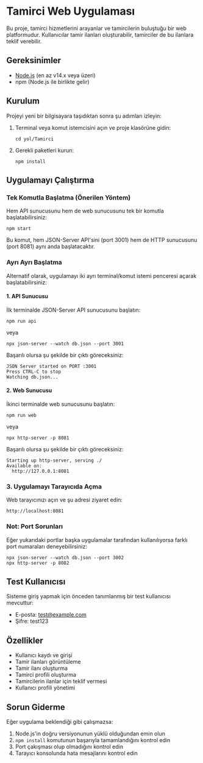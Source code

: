 # Tamirci Web Uygulaması

Bu proje, tamirci hizmetlerini arayanlar ve tamircilerin buluştuğu bir web platformudur. Kullanıcılar tamir ilanları oluşturabilir, tamirciler de bu ilanlara teklif verebilir.

## Gereksinimler

- [Node.js](https://nodejs.org/) (en az v14.x veya üzeri)
- npm (Node.js ile birlikte gelir)

## Kurulum

Projeyi yeni bir bilgisayara taşıdıktan sonra şu adımları izleyin:

1. Terminal veya komut istemcisini açın ve proje klasörüne gidin:
   ```
   cd yol/Tamirci
   ```

2. Gerekli paketleri kurun:
   ```
   npm install
   ```

## Uygulamayı Çalıştırma

### Tek Komutla Başlatma (Önerilen Yöntem)

Hem API sunucusunu hem de web sunucusunu tek bir komutla başlatabilirsiniz:
```
npm start
```

Bu komut, hem JSON-Server API'sini (port 3001) hem de HTTP sunucusunu (port 8081) aynı anda başlatacaktır.

### Ayrı Ayrı Başlatma

Alternatif olarak, uygulamayı iki ayrı terminal/komut istemi penceresi açarak başlatabilirsiniz:

#### 1. API Sunucusu

İlk terminalde JSON-Server API sunucusunu başlatın:
```
npm run api
```
veya
```
npx json-server --watch db.json --port 3001
```

Başarılı olursa şu şekilde bir çıktı göreceksiniz:
```
JSON Server started on PORT :3001
Press CTRL-C to stop
Watching db.json...
```

#### 2. Web Sunucusu

İkinci terminalde web sunucusunu başlatın:
```
npm run web
```
veya
```
npx http-server -p 8081
```

Başarılı olursa şu şekilde bir çıktı göreceksiniz:
```
Starting up http-server, serving ./
Available on:
  http://127.0.0.1:8081
```

### 3. Uygulamayı Tarayıcıda Açma

Web tarayıcınızı açın ve şu adresi ziyaret edin:
```
http://localhost:8081
```

### Not: Port Sorunları

Eğer yukarıdaki portlar başka uygulamalar tarafından kullanılıyorsa farklı port numaraları deneyebilirsiniz:
```
npx json-server --watch db.json --port 3002
npx http-server -p 8082
```

## Test Kullanıcısı

Sisteme giriş yapmak için önceden tanımlanmış bir test kullanıcısı mevcuttur:

- E-posta: test@example.com
- Şifre: test123

## Özellikler

- Kullanıcı kaydı ve girişi
- Tamir ilanları görüntüleme
- Tamir ilanı oluşturma
- Tamirci profili oluşturma
- Tamircilerin ilanlar için teklif vermesi
- Kullanıcı profili yönetimi

## Sorun Giderme

Eğer uygulama beklendiği gibi çalışmazsa:

1. Node.js'in doğru versiyonunun yüklü olduğundan emin olun
2. `npm install` komutunun başarıyla tamamlandığını kontrol edin
3. Port çakışması olup olmadığını kontrol edin
4. Tarayıcı konsolunda hata mesajlarını kontrol edin

